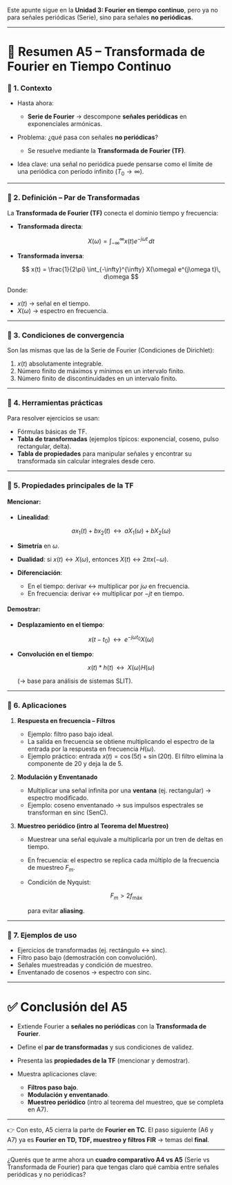 Este apunte sigue en la **Unidad 3: Fourier en tiempo continuo**, pero ya no para señales periódicas (Serie), sino para señales **no periódicas**.

---

# 📘 **Resumen A5 – Transformada de Fourier en Tiempo Continuo**

### 📌 1. Contexto

* Hasta ahora:

  * **Serie de Fourier** → descompone **señales periódicas** en exponenciales armónicas.
* Problema: ¿qué pasa con señales **no periódicas**?

  * Se resuelve mediante la **Transformada de Fourier (TF)**.
* Idea clave: una señal no periódica puede pensarse como el límite de una periódica con período infinito ($T_0 \to \infty$).

---

### 📌 2. Definición – Par de Transformadas

La **Transformada de Fourier (TF)** conecta el dominio tiempo y frecuencia:

* **Transformada directa**:

  $$
  X(\omega) = \int_{-\infty}^{\infty} x(t) e^{-j\omega t}\, dt
  $$

* **Transformada inversa**:

  $$
  x(t) = \frac{1}{2\pi} \int_{-\infty}^{\infty} X(\omega) e^{j\omega t}\, d\omega
  $$

Donde:

* $x(t)$ → señal en el tiempo.
* $X(\omega)$ → espectro en frecuencia.

---

### 📌 3. Condiciones de convergencia

Son las mismas que las de la Serie de Fourier (Condiciones de Dirichlet):

1. $x(t)$ absolutamente integrable.
2. Número finito de máximos y mínimos en un intervalo finito.
3. Número finito de discontinuidades en un intervalo finito.

---

### 📌 4. Herramientas prácticas

Para resolver ejercicios se usan:

* Fórmulas básicas de TF.
* **Tabla de transformadas** (ejemplos típicos: exponencial, coseno, pulso rectangular, delta).
* **Tabla de propiedades** para manipular señales y encontrar su transformada sin calcular integrales desde cero.

---

### 📌 5. Propiedades principales de la TF

#### Mencionar:

* **Linealidad**:

  $$
  a x_1(t) + b x_2(t) \;\; \longleftrightarrow \;\; aX_1(\omega) + bX_2(\omega)
  $$
* **Simetría** en $\omega$.
* **Dualidad**: si $x(t) \leftrightarrow X(\omega)$, entonces $X(t) \leftrightarrow 2\pi x(-\omega)$.
* **Diferenciación**:

  * En el tiempo: derivar ↔ multiplicar por $j\omega$ en frecuencia.
  * En frecuencia: derivar ↔ multiplicar por $-jt$ en tiempo.

#### Demostrar:

* **Desplazamiento en el tiempo**:

  $$
  x(t-t_0) \;\; \longleftrightarrow \;\; e^{-j\omega t_0} X(\omega)
  $$
* **Convolución en el tiempo**:

  $$
  x(t)*h(t) \;\; \longleftrightarrow \;\; X(\omega) H(\omega)
  $$

  (→ base para análisis de sistemas SLIT).

---

### 📌 6. Aplicaciones

1. **Respuesta en frecuencia – Filtros**

   * Ejemplo: filtro paso bajo ideal.
   * La salida en frecuencia se obtiene multiplicando el espectro de la entrada por la respuesta en frecuencia $H(\omega)$.
   * Ejemplo práctico: entrada $x(t) = \cos(5t) + \sin(20t)$. El filtro elimina la componente de 20 y deja la de 5.

2. **Modulación y Enventanado**

   * Multiplicar una señal infinita por una **ventana** (ej. rectangular) → espectro modificado.
   * Ejemplo: coseno enventanado → sus impulsos espectrales se transforman en sinc (SenC).

3. **Muestreo periódico (intro al Teorema del Muestreo)**

   * Muestrear una señal equivale a multiplicarla por un tren de deltas en tiempo.
   * En frecuencia: el espectro se replica cada múltiplo de la frecuencia de muestreo $F_m$.
   * Condición de Nyquist:

     $$
     F_m > 2 f_{\text{máx}}
     $$

     para evitar **aliasing**.

---

### 📌 7. Ejemplos de uso

* Ejercicios de transformadas (ej. rectángulo ↔ sinc).
* Filtro paso bajo (demostración con convolución).
* Señales muestreadas y condición de muestreo.
* Enventanado de cosenos → espectro con sinc.

---

# ✅ **Conclusión del A5**

* Extiende Fourier a **señales no periódicas** con la **Transformada de Fourier**.
* Define el **par de transformadas** y sus condiciones de validez.
* Presenta las **propiedades de la TF** (mencionar y demostrar).
* Muestra aplicaciones clave:

  * **Filtros paso bajo**.
  * **Modulación y enventanado**.
  * **Muestreo periódico** (intro al teorema del muestreo, que se completa en A7).

---

👉 Con esto, A5 cierra la parte de **Fourier en TC**.
El paso siguiente (A6 y A7) ya es **Fourier en TD, TDF, muestreo y filtros FIR** → temas del **final**.

---

¿Querés que te arme ahora un **cuadro comparativo A4 vs A5** (Serie vs Transformada de Fourier) para que tengas claro qué cambia entre señales periódicas y no periódicas?
